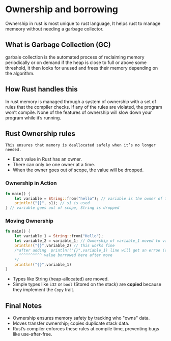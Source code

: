 # Ownership and borrowing

Ownership in rust is most unique to rust language, It helps rust to manage memeory without needing a garbage collector.

## What is Garbage Collection (GC)

garbale collection is the automated process of reclaiming memory periodically or on demand if the heap is close to full or above some threshold, it then looks for unused and frees their memory depending on the algorithm.


## How Rust handles this

In rust memory is managed through a system of ownership with a set of rules that the compiler checks. If any of the rules are violated, the program won’t compile. None of the features of ownership will slow down your program while it’s running.

## Rust Ownership rules

```This ensures that memory is deallocated safely when it’s no longer needed.```

  - Each value in Rust has an owner.
  - There can only be one owner at a time.
  - When the owner goes out of scope, the value will be dropped.

### Ownership in Action

```rust
fn main() {
    let variable = String::from("hello"); // variable is the owner of the String
    println!("{}", s1); // s1 is used
} // variable goes out of scope, String is dropped
```

### Moving Ownership

```rust
fn main() {
    let variable_1 = String::from("Hello");
    let variable_2 = variable_1; // Ownership of variable_1 moved to variable_2
    println!("{}",variable_2) // this works fine
    /*after adding  println!("{}",variable_1) line will get an erroe (compile time error)
      ^^^^^^^^^^ value borrowed here after move
    */
    println!("{}",variable_1)
}
```

   - Types like String (heap-allocated) are moved.
   - Simple types like `i32` or `bool` (Stored on the stack)
 are **copied** because they implement the ```Copy``` trait.

 
 ## Final Notes

  - Ownership ensures memory safety by tracking who "owns" data.
  - Moves transfer ownership; copies duplicate stack data.
  - Rust’s compiler enforces these rules at compile time, preventing bugs like use-after-free.